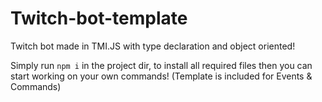 # Twitch-bot-template
 Twitch bot made in TMI.JS with type declaration and object oriented!

 Simply run `npm i` in the project dir, to install all required files then you can start working on your own commands! (Template is included for Events & Commands)
